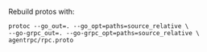 Rebuild protos with:

```shell
protoc --go_out=. --go_opt=paths=source_relative \
--go-grpc_out=. --go-grpc_opt=paths=source_relative \
agentrpc/rpc.proto
```
